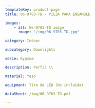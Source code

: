 ```yaml
---
templateKey: product-page
title: 06-9703-TD - PIEZA PARA ENSAMBLE

images:
    - alt: 06-9703-TD image
      image: "/img/06-9703-TD.jpg"

category: Indoor

subcategory: Downlights

serie: Gypsum

description: Perfil \\

material: Yeso

equipment: Tira de LED (No incluida)

dataSheet: /img/06-9703-TD.pdf

---
```



